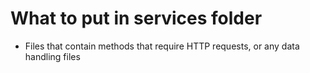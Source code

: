 # What to put in services folder

- Files that contain methods that require HTTP requests, or any data handling files
